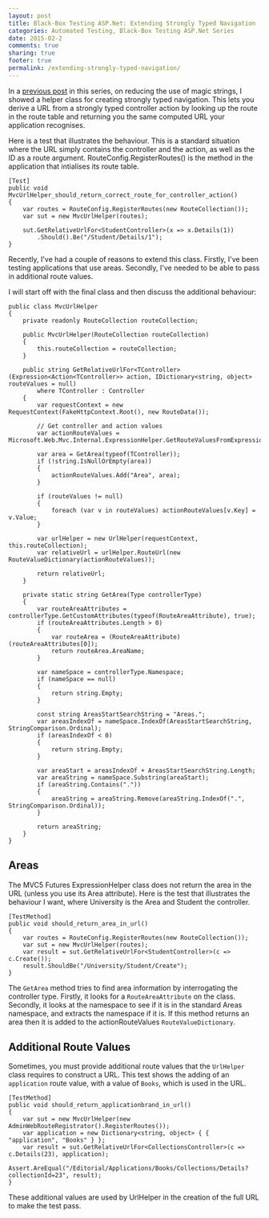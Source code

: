 ```yaml
---
layout: post
title: Black-Box Testing ASP.Net: Extending Strongly Typed Navigation
categories: Automated Testing, Black-Box Testing ASP.Net Series
date: 2015-02-2
comments: true
sharing: true
footer: true
permalink: /extending-strongly-typed-navigation/
---
```


In a [previous post](/testing-mvc-reducing-use-of-magic-strings/) in this series, on reducing the use of magic strings, I showed a helper class for creating strongly typed navigation. This lets you derive a URL from a strongly typed controller action by looking up the route in the route table and returning you the same computed URL your application recognises.
<!--excerpt-->

Here is a test that illustrates the behaviour. This is a standard situation where the URL simply contains the controller and the action, as well as the ID as a route argument. RouteConfig.RegisterRoutes() is the method in the application that intialises its route table.

	[Test]
	public void MvcUrlHelper_should_return_correct_route_for_controller_action()
	{
	    var routes = RouteConfig.RegisterRoutes(new RouteCollection());
	    var sut = new MvcUrlHelper(routes);
	
	    sut.GetRelativeUrlFor<StudentController>(x => x.Details(1))
	        .Should().Be("/Student/Details/1");
	}

Recently, I've had a couple of reasons to extend this class. Firstly, I've been testing applications that use areas. Secondly, I've needed to be able to pass in additional route values.

I will start off with the final class and then discuss the additional behaviour:

	public class MvcUrlHelper
    {
        private readonly RouteCollection routeCollection;

        public MvcUrlHelper(RouteCollection routeCollection)
        {
            this.routeCollection = routeCollection;
        }

        public string GetRelativeUrlFor<TController>(Expression<Action<TController>> action, IDictionary<string, object> routeValues = null)
            where TController : Controller
        {
            var requestContext = new RequestContext(FakeHttpContext.Root(), new RouteData());

            // Get controller and action values
            var actionRouteValues = Microsoft.Web.Mvc.Internal.ExpressionHelper.GetRouteValuesFromExpression(action);
            
            var area = GetArea(typeof(TController));
            if (!string.IsNullOrEmpty(area))
            {
                actionRouteValues.Add("Area", area);
            }

            if (routeValues != null)
            {
                foreach (var v in routeValues) actionRouteValues[v.Key] = v.Value;
            }

            var urlHelper = new UrlHelper(requestContext, this.routeCollection);
            var relativeUrl = urlHelper.RouteUrl(new RouteValueDictionary(actionRouteValues));

            return relativeUrl;
        }

        private static string GetArea(Type controllerType)
        {
            var routeAreaAttributes = controllerType.GetCustomAttributes(typeof(RouteAreaAttribute), true);
            if (routeAreaAttributes.Length > 0)
            {
                var routeArea = (RouteAreaAttribute)(routeAreaAttributes[0]);
                return routeArea.AreaName;
            }

            var nameSpace = controllerType.Namespace;
            if (nameSpace == null)
            {
                return string.Empty;
            }

            const string AreasStartSearchString = "Areas.";
            var areasIndexOf = nameSpace.IndexOf(AreasStartSearchString, StringComparison.Ordinal);
            if (areasIndexOf < 0)
            {
                return string.Empty;
            }

            var areaStart = areasIndexOf + AreasStartSearchString.Length;
            var areaString = nameSpace.Substring(areaStart);
            if (areaString.Contains("."))
            {
                areaString = areaString.Remove(areaString.IndexOf(".", StringComparison.Ordinal));
            }

            return areaString;
        }
    }

## Areas
The MVC5 Futures ExpressionHelper class does not return the area in the URL (unless you use its Area attribute). Here is the test that illustrates the behaviour I want, where University is the Area and Student the controller. 

    [TestMethod]
    public void should_return_area_in_url()
    {
	    var routes = RouteConfig.RegisterRoutes(new RouteCollection());
	    var sut = new MvcUrlHelper(routes);
        var result = sut.GetRelativeUrlFor<StudentController>(c => c.Create());
		result.ShouldBe("/University/Student/Create");
    }

The `GetArea` method tries to find area information by interrogating the controller type. Firstly, it looks for a `RouteAreaAttribute` on the class. Secondly, it looks at the namespace to see if it is in the standard Areas namespace, and extracts the namespace if it is. If this method returns an area then it is added to the actionRouteValues `RouteValueDictionary`.

## Additional Route Values    
Sometimes, you must provide additional route values that the `UrlHelper` class requires to construct a URL. This test shows the adding of an `application` route value, with a value of `Books`, which is used in the URL.

    [TestMethod]
    public void should_return_applicationbrand_in_url()
    {
        var sut = new MvcUrlHelper(new AdminWebRouteRegistrator().RegisterRoutes());
        var application = new Dictionary<string, object> { { "application", "Books" } };
        var result = sut.GetRelativeUrlFor<CollectionsController>(c => c.Details(23), application);
        Assert.AreEqual("/Editorial/Applications/Books/Collections/Details?collectionId=23", result);
    }

These additional values are used by UrlHelper in the creation of the full URL to make the test pass.